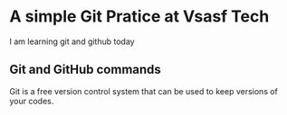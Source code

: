 # A simple Git Pratice at Vsasf Tech
I am learning git and github today
## Git and GitHub commands
Git is a free version control system that can be used to keep versions of your codes.
